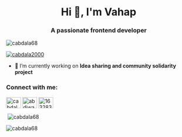 <h1 align="center">Hi 👋, I'm Vahap</h1>
<h3 align="center">A passionate frontend developer</h3>

<p align="left"> <img src="https://komarev.com/ghpvc/?username=cabdala68&label=Profile%20views&color=0e75b6&style=flat" alt="cabdala68" /> </p>

<p align="left"> <a href="https://twitter.com/cabdala2000" target="blank"><img src="https://img.shields.io/twitter/follow/cabdala2000?logo=twitter&style=for-the-badge" alt="cabdala2000" /></a> </p>

- 🔭 I’m currently working on **Idea sharing and community solidarity project**

<h3 align="left">Connect with me:</h3>
<p align="left">
<a href="https://twitter.com/cabdala2000" target="blank"><img align="center" src="https://raw.githubusercontent.com/rahuldkjain/github-profile-readme-generator/master/src/images/icons/Social/twitter.svg" alt="cabdala2000" height="30" width="40" /></a>
<a href="https://linkedin.com/in/abdiwahab abdirashid" target="blank"><img align="center" src="https://raw.githubusercontent.com/rahuldkjain/github-profile-readme-generator/master/src/images/icons/Social/linked-in-alt.svg" alt="abdiwahab abdirashid" height="30" width="40" /></a>
<a href="https://stackoverflow.com/users/16328392" target="blank"><img align="center" src="https://raw.githubusercontent.com/rahuldkjain/github-profile-readme-generator/master/src/images/icons/Social/stack-overflow.svg" alt="16328392" height="30" width="40" /></a>
</p>



<p>&nbsp;<img align="center" src="https://github-readme-stats.vercel.app/api?username=cabdala68&show_icons=true&locale=en" alt="cabdala68" /></p>

<p><img align="center" src="https://github-readme-streak-stats.herokuapp.com/?user=cabdala68&" alt="cabdala68" /></p>
